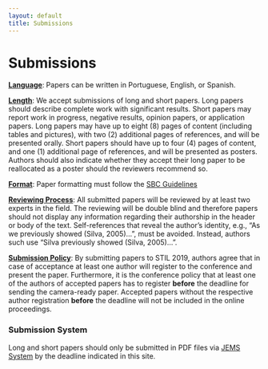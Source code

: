 ```yaml
---
layout: default
title: Submissions
---
```


# Submissions

<b><u>Language</u></b>: Papers can be written in Portuguese, English, or Spanish.

<b><u>Length</u></b>: We accept submissions of long and short papers. Long papers should describe complete work with significant results. Short papers may report work in progress, negative results, opinion papers, or application papers. Long papers may have up to eight (8) pages of content (including tables and pictures), with two (2) additional pages of references, and will be presented orally. Short papers should have up to four (4) pages of content, and one (1) additional page of references, and will be presented as posters. Authors should also indicate whether they accept their long paper to be reallocated as a poster should the reviewers recommend so.

<b><u>Format</u></b>: Paper formatting must follow the [SBC Guidelines](http://bit.ly/2jFbJTa)

<b><u>Reviewing Process</u></b>: All submitted papers will be reviewed by at least two experts in the field. The reviewing will be double blind and therefore papers should not display any information regarding their authorship in the header or body of the text. Self-references that reveal the author’s identity, e.g., “As we previously showed (Silva, 2005)…”, must be avoided. Instead, authors such use “Silva previously showed (Silva, 2005)…”.

<b><u>Submission Policy</u></b>: By submitting papers to STIL 2019, authors agree that in case of acceptance at least one author will register to the conference and present the paper. Furthermore, it is the conference policy that at least one of the authors of accepted papers has to register **before** the deadline for sending the camera-ready paper. Accepted papers without the respective author registration **before** the deadline will not be included in the online proceedings.

### Submission System

Long and short papers should only be submitted in PDF files via [JEMS System](https://submissoes.sbc.org.br/home.cgi?c=3310) by the deadline indicated in this site.
